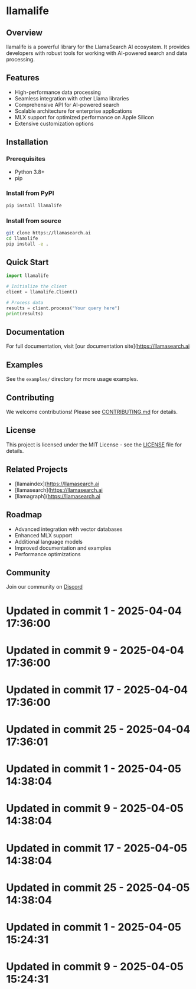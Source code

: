 # llamalife

## Overview
llamalife is a powerful library for the LlamaSearch AI ecosystem. It provides developers with robust tools for working with AI-powered search and data processing.

## Features
- High-performance data processing
- Seamless integration with other Llama libraries
- Comprehensive API for AI-powered search
- Scalable architecture for enterprise applications
- MLX support for optimized performance on Apple Silicon
- Extensive customization options

## Installation

### Prerequisites
- Python 3.8+
- pip

### Install from PyPI
```bash
pip install llamalife
```

### Install from source
```bash
git clone https://llamasearch.ai
cd llamalife
pip install -e .
```

## Quick Start
```python
import llamalife

# Initialize the client
client = llamalife.Client()

# Process data
results = client.process("Your query here")
print(results)
```

## Documentation
For full documentation, visit [our documentation site](https://llamasearch.ai

## Examples
See the `examples/` directory for more usage examples.

## Contributing
We welcome contributions! Please see [CONTRIBUTING.md](CONTRIBUTING.md) for details.

## License
This project is licensed under the MIT License - see the [LICENSE](LICENSE) file for details.

## Related Projects
- [llamaindex](https://llamasearch.ai
- [llamasearch](https://llamasearch.ai
- [llamagraph](https://llamasearch.ai

## Roadmap
- Advanced integration with vector databases
- Enhanced MLX support
- Additional language models
- Improved documentation and examples
- Performance optimizations

## Community
Join our community on [Discord](https://discord.gg/llamasearch)

# Updated in commit 1 - 2025-04-04 17:36:00

# Updated in commit 9 - 2025-04-04 17:36:00

# Updated in commit 17 - 2025-04-04 17:36:00

# Updated in commit 25 - 2025-04-04 17:36:01

# Updated in commit 1 - 2025-04-05 14:38:04

# Updated in commit 9 - 2025-04-05 14:38:04

# Updated in commit 17 - 2025-04-05 14:38:04

# Updated in commit 25 - 2025-04-05 14:38:04

# Updated in commit 1 - 2025-04-05 15:24:31

# Updated in commit 9 - 2025-04-05 15:24:31
